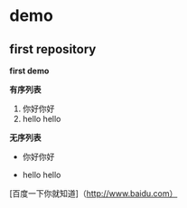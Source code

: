 # demo
## first  repository

**first demo**

**有序列表**    

1. 你好你好
2. hello hello

**无序列表**  
- 你好你好
+ hello hello

[百度一下你就知道]（http://www.baidu.com）
